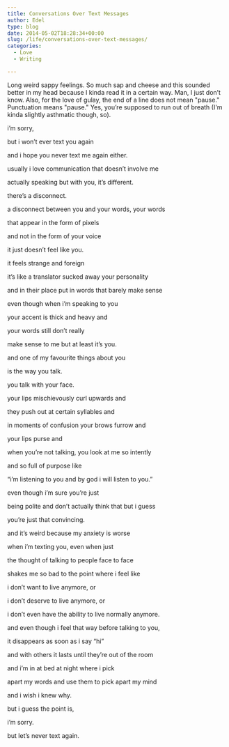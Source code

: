 ```yaml
---
title: Conversations Over Text Messages
author: Edel
type: blog
date: 2014-05-02T18:28:34+00:00
slug: /life/conversations-over-text-messages/
categories:
  - Love
  - Writing

---
```

Long weird sappy feelings. So much sap and cheese and this sounded better in my head because I kinda read it in a certain way. Man, I just don’t know. Also, for the love of gulay, the end of a line does not mean "pause." Punctuation means "pause." Yes, you’re supposed to run out of breath (I'm kinda slightly asthmatic though, so).

i’m sorry,
  
but i won’t ever text you again
  
and i hope you never text me again either.
  
usually i love communication that doesn’t involve me
  
actually speaking but with you, it’s different.
  
there’s a disconnect.
  
a disconnect between you and your words, your words
  
that appear in the form of pixels
  
and not in the form of your voice
  
it just doesn’t feel like you.

it feels strange and foreign
  
it’s like a translator sucked away your personality
  
and in their place put in words that barely make sense
  
even though when i’m speaking to you
  
your accent is thick and heavy and
  
your words still don’t really
  
make sense to me but at least it’s you.

and one of my favourite things about you
  
is the way you talk.
  
you talk with your face.
  
your lips mischievously curl upwards and
  
they push out at certain syllables and
  
in moments of confusion your brows furrow and
  
your lips purse and
  
when you’re not talking, you look at me so intently
  
and so full of purpose like
  
“i’m listening to you and by god i will listen to you.”
  
even though i’m sure you’re just
  
being polite and don’t actually think that but i guess
  
you’re just that convincing.

and it’s weird because my anxiety is worse
  
when i’m texting you, even when just
  
the thought of talking to people face to face
  
shakes me so bad to the point where i feel like
  
i don’t want to live anymore, or
  
i don’t deserve to live anymore, or
  
i don’t even have the ability to live normally anymore.
  
and even though i feel that way before talking to you,
  
it disappears as soon as i say “hi”
  
and with others it lasts until they’re out of the room
  
and i’m in at bed at night where i pick
  
apart my words and use them to pick apart my mind
  
and i wish i knew why.

but i guess the point is,
  
i’m sorry.
  
but let’s never text again.


